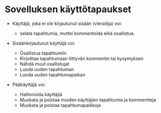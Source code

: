 # Sovelluksen käyttötapaukset

* Käyttäjä, joka ei ole kirjautunut sisään (vierailija) voi:
    - selata tapahtumia, muttei kommentoida eikä osallistua.
* Sisäänkirjautunut käyttäjä voi:
    - Osallistua tapahtumiin
    - Kirjoittaa tapahtumaan liittyvän kommentin tai kysymyksen
    - Nähdä muut osallistujat
    - Luoda uuden tapahtuman
    - Luoda uuden tapahtumapaikan

* Pääkäyttäjä voi:
    - Hallinnoida käyttäjiä
    - Muokata ja poistaa muiden käyttäjien tapahtumia ja kommentteja
    - Muokata ja poistaa tapahtumapaikkoja

